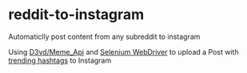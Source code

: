 # reddit-to-instagram
Automaticlly post content from any subreddit to instagram

Using [D3vd/Meme_Api](https://github.com/D3vd/Meme_Api) and [Selenium WebDriver](https://www.selenium.dev/documentation/webdriver/) to upload a Post with [trending hashtags](https://api.ritekit.com/v1/search/trending) to Instagram





